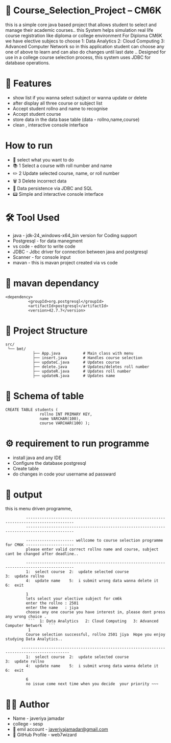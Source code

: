 # 📘 Course_Selection_Project – CM6K
this is a  simple core java based project that allows student to select and manage their academic courses..
this System helps simulation real life course registration like diploma or college environment
For Diploma CM6K we have elective subjecs to choose  1: Data Analytics   2: Cloud Computing   3: Advanced Computer Network
so in this application student can choose any one of above to learn and can also do changes  until last date .. 
Designed for use in a college course selection process, this system uses JDBC for database operations.

# 🚀 Features
- show list if you wanna select subject or wanna update or delete 
- after display all three course or subject list
- Accept student rollno and name to recognise
- Accept student course
- store data in the data base table (data - rollno,name,course)
- clean , interactive console interface

 # How to run
 -  📘 select what you want to do 
 -  📚 1 Select a course with roll number and name
 -  ✏️ 2 Update selected course, name, or roll number
 -  🗑️ 3 Delete incorrect data
 -  🔐 Data persistence via JDBC and SQL 
 -  📟 Simple and interactive console interface

 # 🛠️ Tool Used
 - java           -    jdk-24_windows-x64_bin  version for Coding support
 - Postgresql     -    for data manegment
 - vs code        -    editor to write code
 - JDBC           -    Jdbc driver for connection between java and postgresql 
 - Scanner        -    for console input
 - mavan          -    this is mavan project created via vs code

 # 📂 mavan dependancy

    <dependency>
              <groupId>org.postgresql</groupId>
              <artifactId>postgresql</artifactId>
              <version>42.7.7</version>
   </dependency>
        
 
 # 📂 Project Structure

    src/
     └── bmt/
                ├── App.java          # Main class with menu
                ├── insert.java       # Handles course selection
                ├── updateC.java      # Updates course
                ├── delete.java       # Updates/deletes roll number
                ├── updateR.java      # Updates roll number
                ├── updateN.java      # Updates name

 # 📂 Schema of table

    CREATE TABLE students (
                   rollno INT PRIMARY KEY,
                   name VARCHAR(100),
                   course VARCHAR(100) );

# ⚙️ requirement to run programme

- install java and any IDE
- Configure the database postgresql
- Create table
- do changes in code your username ad passward

#  📧 output
this is menu driven programme, 

             -------------------------------------------------------------------------------------------  
             -------------------------------------------------------------------------------------------   
            
             --------------------- wellcome to course selection programme for CM6K ---------------------
             please enter valid correct rollno name and course, subject cant be changed after deadline..
      
             -------------------------------------------------------------------------------------------  
             1:  select course  2:  update selected course                3:  update rollno  
             4:  update name    5:  i submit wrong data wanna delete it   6:  exit 
             
             1
             lets select your elective subject for cm6k
             enter the rollno : 2501
             enter the name   : jiya
             choose any one course you have interest in, please dont press any wrong choice .
              ```  1: Data Analytics   2: Cloud Computing   3: Advanced Computer Network   ```
              1
             Course selection successful, rollno 2501 jiya  Hope you enjoy studying Data Analytics..

           -------------------------------------------------------------------------------------------  
             1:  select course  2:  update selected course                3:  update rollno  
             4:  update name    5:  i submit wrong data wanna delete it   6:  exit 

             6
             no issue come next time when you decide  your priority ~~~
             
# 🙋‍♂️ Author                   
-    Name              -  javeriya jamadar
-    college           -  sesp 
- 📧 emil account     -  javeriyajamadar@gmail.com
- 🔗 GitHub Profile   -  web7wizard 






 
   

